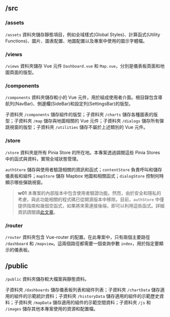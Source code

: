 ## /src
### /assets
`/assets` 資料夾儲存靜態項目，例如全域樣式(Global Styles)、計算函式(Utility Functions)、圖片、圖表配置、地圖配置以及專案中使用的圖示字體檔。

### /views
`/views` 資料夾儲存 Vue 元件 `Dashboard.vue` 和 `Map.vue`，分別是儀表板頁面和地圖頁面的版型。

### /components
`/components` 資料夾儲存較小的 Vue 元件，用於組成使用者介面。根目錄包含導航列(NavBar)、側邊欄(SideBar)和設定列(SettingsBar)的版型。

子資料夾 `/components` 儲存組件的版型；子資料夾 `/charts` 儲存各種圖表的版型；子資料夾 `/map` 儲存與地圖相關的 Vue 元件；子資料夾 `/dialogs` 儲存所有彈跳視窗的版型；子資料夾 `/utilities` 儲存不屬於上述類別的 Vue 元件。

### /store
`/store` 資料夾是所有 Pinia Store 的所在地。本專案透過調閱這些 Pinia Stores 中的函式與資料，實現全域狀態管理。

`authStore` 儲存與使用者驗證相關的資訊和函式；`contentStore` 負責呼叫和儲存儀表板和組件；`mapStore` 儲存 Mapbox 地圖和相關函式；`dialogStore` 控制何時顯示哪些彈跳視窗。

> **w01**
> 本專案的內部版本中包含使用者驗證功能。然而，由於安全和隱私的考慮，與此功能相關的程式碼已從開源版本中移除。目前，`authStore` 中僅提供指南和幾個空函式，如果將來需連接後端，即可以利用這些函式。詳細資訊請閱讀[此文章](/front-end/create-a-dynamic-application)。

### /router
`/router` 資料夾包含 Vue-router 的配置。在此專案中，只有兩個主要路徑 `/dashboard` 和 `/mapview`。這兩個路徑都需要一個查詢參數 `index`，用於指定要顯示的儀表板。

## /public
`/public` 資料夾儲存較大檔案與靜態資料。

子資料夾 `/dashboards` 儲存儀表板列表和組件列表；子資料夾 `/chartData` 儲存適用的組件的示範統計資料；子資料夾 `/historyData` 儲存適用的組件的示範歷史資料；子資料夾 `/mapData` 儲存適用的組件的示範空間資料；子資料夾 `/js` 和 `/images` 儲存其他本專案使用的資源和配置檔。
